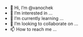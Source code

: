 - 👋 Hi, I’m @vanochek
- 👀 I’m interested in ...
- 🌱 I’m currently learning ...
- 💞️ I’m looking to collaborate on ...
- 📫 How to reach me ...

<!---
vanochek/vanochek is a ✨ special ✨ repository because its `README.md` (this file) appears on your GitHub profile.
You can click the Preview link to take a look at your changes.
--->
